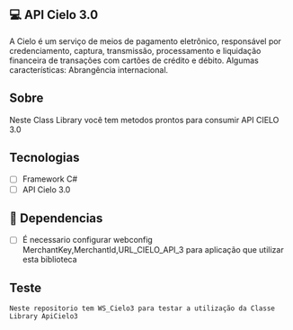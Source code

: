 
## 💻 API Cielo 3.0

A Cielo é um serviço de meios de pagamento eletrônico, responsável por credenciamento, captura, transmissão, processamento e liquidação financeira de transações com cartões de crédito e débito. Algumas características: Abrangência internacional.

##  Sobre 

Neste Class Library você tem metodos prontos para consumir API CIELO 3.0


## Tecnologias

-   [ ] Framework C#
- 	[ ] API Cielo 3.0

## 🔖 Dependencias

-   [ ] É necessario configurar webconfig MerchantKey,MerchantId,URL_CIELO_API_3 para aplicação que utilizar esta biblioteca

## Teste
	Neste repositorio tem WS_Cielo3 para testar a utilização da Classe Library ApiCielo3
